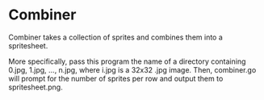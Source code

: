 Combiner
========

Combiner takes a collection of sprites and combines them into a spritesheet.

More specifically, pass this program the name of a directory containing 0.jpg,
1.jpg, ..., n.jpg, where i.jpg is a 32x32 .jpg image. Then, combiner.go will
prompt for the number of sprites per row and output them to spritesheet.png.
